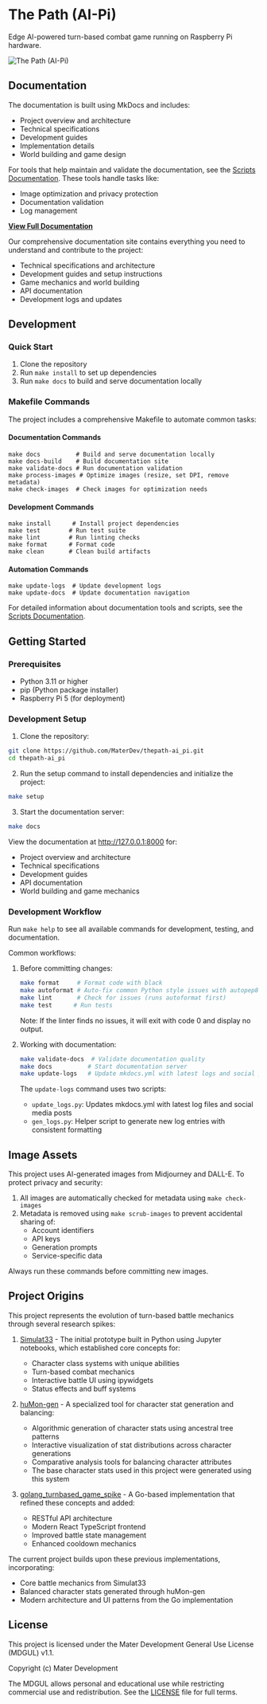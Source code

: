 # The Path (AI-Pi)

Edge AI-powered turn-based combat game running on Raspberry Pi hardware.

![The Path (AI-Pi)](images/cover.png)

## Documentation

The documentation is built using MkDocs and includes:

- Project overview and architecture
- Technical specifications
- Development guides
- Implementation details
- World building and game design

For tools that help maintain and validate the documentation, see the [Scripts Documentation](docs/scripts/README.md). These tools handle tasks like:
- Image optimization and privacy protection
- Documentation validation
- Log management

 **[View Full Documentation](https://materdev.github.io/thepath-ai_pi/)**

Our comprehensive documentation site contains everything you need to understand and contribute to the project:
- Technical specifications and architecture
- Development guides and setup instructions
- Game mechanics and world building
- API documentation
- Development logs and updates

## Development

### Quick Start

1. Clone the repository
2. Run `make install` to set up dependencies
3. Run `make docs` to build and serve documentation locally

### Makefile Commands

The project includes a comprehensive Makefile to automate common tasks:

#### Documentation Commands
```
make docs          # Build and serve documentation locally
make docs-build    # Build documentation site
make validate-docs # Run documentation validation
make process-images # Optimize images (resize, set DPI, remove metadata)
make check-images  # Check images for optimization needs
```

#### Development Commands
```
make install      # Install project dependencies
make test        # Run test suite
make lint        # Run linting checks
make format      # Format code
make clean       # Clean build artifacts
```

#### Automation Commands
```
make update-logs  # Update development logs
make update-docs  # Update documentation navigation
```

For detailed information about documentation tools and scripts, see the [Scripts Documentation](docs/scripts/README.md).

## Getting Started

### Prerequisites

- Python 3.11 or higher
- pip (Python package installer)
- Raspberry Pi 5 (for deployment)

### Development Setup

1. Clone the repository:
```bash
git clone https://github.com/MaterDev/thepath-ai_pi.git
cd thepath-ai_pi
```

2. Run the setup command to install dependencies and initialize the project:
```bash
make setup
```

3. Start the documentation server:
```bash
make docs
```

View the documentation at http://127.0.0.1:8000 for:
- Project overview and architecture
- Technical specifications
- Development guides
- API documentation
- World building and game mechanics

### Development Workflow

Run `make help` to see all available commands for development, testing, and documentation.

Common workflows:
1. Before committing changes:
   ```bash
   make format     # Format code with black
   make autoformat # Auto-fix common Python style issues with autopep8
   make lint       # Check for issues (runs autoformat first)
   make test      # Run tests
   ```
   Note: If the linter finds no issues, it will exit with code 0 and display no output.

2. Working with documentation:
   ```bash
   make validate-docs  # Validate documentation quality
   make docs          # Start documentation server
   make update-logs   # Update mkdocs.yml with latest logs and social posts
   ```
   The `update-logs` command uses two scripts:
   - `update_logs.py`: Updates mkdocs.yml with latest log files and social media posts
   - `gen_logs.py`: Helper script to generate new log entries with consistent formatting

## Image Assets

This project uses AI-generated images from Midjourney and DALL-E. To protect privacy and security:

1. All images are automatically checked for metadata using `make check-images`
2. Metadata is removed using `make scrub-images` to prevent accidental sharing of:
   - Account identifiers
   - API keys
   - Generation prompts
   - Service-specific data

Always run these commands before committing new images.

## Project Origins

This project represents the evolution of turn-based battle mechanics through several research spikes:

1. [Simulat33](https://github.com/MaterDev/Python_Jupyter_Experiments/tree/main/projects/06_simulat33) - The initial prototype built in Python using Jupyter notebooks, which established core concepts for:
   - Character class systems with unique abilities
   - Turn-based combat mechanics
   - Interactive battle UI using ipywidgets
   - Status effects and buff systems

2. [huMon-gen](https://github.com/MaterDev/Python_Jupyter_Experiments/tree/main/projects/08_huMon-gen) - A specialized tool for character stat generation and balancing:
   - Algorithmic generation of character stats using ancestral tree patterns
   - Interactive visualization of stat distributions across character generations
   - Comparative analysis tools for balancing character attributes
   - The base character stats used in this project were generated using this system

3. [golang_turnbased_game_spike](https://github.com/MaterDev/golang_turnbased_game_spike) - A Go-based implementation that refined these concepts and added:
   - RESTful API architecture
   - Modern React TypeScript frontend
   - Improved battle state management
   - Enhanced cooldown mechanics

The current project builds upon these previous implementations, incorporating:
- Core battle mechanics from Simulat33
- Balanced character stats generated through huMon-gen
- Modern architecture and UI patterns from the Go implementation

## License

This project is licensed under the Mater Development General Use License (MDGUL) v1.1.

Copyright (c) Mater Development

The MDGUL allows personal and educational use while restricting commercial use and redistribution. See the [LICENSE](LICENSE) file for full terms.
